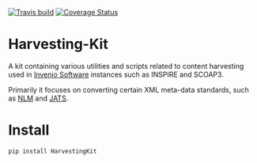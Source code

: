  [![Travis build](https://travis-ci.org/inspirehep/harvesting-kit.svg?branch=master)](https://travis-ci.org/inspirehep/harvesting-kit) [![Coverage Status](https://img.shields.io/coveralls/inspirehep/harvesting-kit.svg)](https://coveralls.io/r/inspirehep/harvesting-kit)


Harvesting-Kit
==============

A kit containing various utilities and scripts related to content harvesting used in [Invenio Software]( http://invenio-software.org) instances such as INSPIRE and SCOAP3.

Primarily it focuses on converting certain XML meta-data standards, such as [NLM](http://www.nlm.nih.gov/tsd/cataloging/mainpge.html) and [JATS](http://jats.nlm.nih.gov/).


Install
=======

`pip install HarvestingKit`


